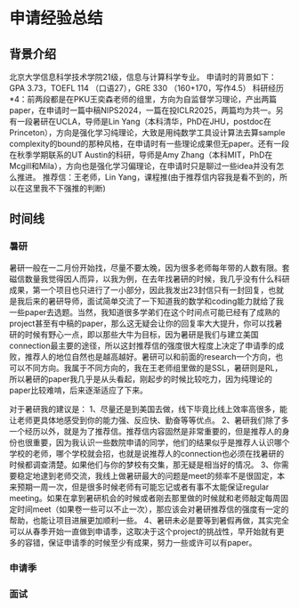 # 申请经验总结

## 背景介绍
北京大学信息科学技术学院21级，信息与计算科学专业。 
申请时的背景如下：GPA 3.73，TOEFL 114 （口语27），GRE 330 （160+170，写作4.5） 
科研经历*4：前两段都是在PKU王奕森老师的组里，方向为自监督学习理论，产出两篇paper，在申请时一篇中稿NIPS2024，一篇在投ICLR2025，两篇均为共一。另有一段暑研在UCLA，导师是Lin Yang（本科清华，PhD在JHU，postdoc在Princeton），方向是强化学习纯理论，大致是用纯数学工具设计算法去算sample complexity的bound的那种风格，在申请时有一些理论成果但无paper。还有一段在秋季学期联系的UT Austin的科研，导师是Amy Zhang（本科MIT，PhD在Mcgill和Mila），方向也是强化学习偏理论，在申请时只是聊过一些idea并没有怎么推进。 
推荐信：王老师，Lin Yang，课程推(由于推荐信内容我是看不到的，所以在这里我不下强推的判断)

## 时间线

### 暑研
暑研一般在一二月份开始找，尽量不要太晚，因为很多老师每年带的人数有限。套磁信数量我觉得因人而异，以我为例，在去年找暑研的时候，我几乎没有什么科研成果，第一个项目也只进行了一小部分，因此我发出23封信只有一封回复，也就是我后来的暑研导师，面试简单交流了一下知道我的数学和coding能力就给了我一些paper去选题。当然，我知道很多学弟们在这个时间点可能已经有了成熟的project甚至有中稿的paper，那么这无疑会让你的回复率大大提升，你可以找暑研的时候有野心一点，即以那些大牛为目标，因为暑研是我们与建立美国connection最主要的途径，所以这封推荐信的强度很大程度上决定了申请季的成败，推荐人的地位自然也是越高越好。暑研可以和前面的research一个方向，也可以不同方向。我属于不同方向的，我在王老师组里做的是SSL，暑研则是RL，所以暑研的paper我几乎是从头看起，刚起步的时候比较吃力，因为纯理论的paper比较难啃，后来逐渐适应了下来。

对于暑研我的建议是：
1、尽量还是到美国去做，线下毕竟比线上效率高很多，能让老师更具体地感受到你的能力强、反应快、勤奋等等优点。 
2、暑研我们除了多一个经历以外，就是为了推荐信。推荐信内容固然是非常重要的，但是推荐人的身份也很重要，因为我认识一些数院申请的同学，他们的结果似乎是推荐人认识哪个学校的老师，哪个学校就会招，也就是说推荐人的connection也必须在找暑研的时候都调查清楚。如果他们与你的梦校有交集，那无疑是相当好的情况。
3、你需要稳定地逮到老师交流，我线上做暑研最大的问题是meet的频率不是很固定，本来预期一周一次，但是很多时候老师有可能忘记或者有事不太能保证regular meeting。如果在拿到暑研机会的时候或者刚去那里做的时候就和老师敲定每周固定时间meet（如果卷一些可以不止一次），那应该会对暑研推荐信的强度有一定的帮助，也能让项目进展更加顺利一些。 
4、暑研未必是要等到暑假再做，其实完全可以从春季开始一直做到申请季，这取决于这个project的挑战性，早开始就有更多的容错，保证申请季的时候至少有成果，努力一些或许可以有paper。

### 申请季


### 面试
